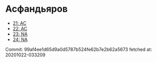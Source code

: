# Асфандьяров
- [21: AC](21.md)
- [22: AC](22.md)
- [23: NA](23.md)
- [24: NA](24.md)

Commit: 99af4ee1d65d9a0d5787b524fe62b7e2b62a5673
 fetched at: 20201022-033209
